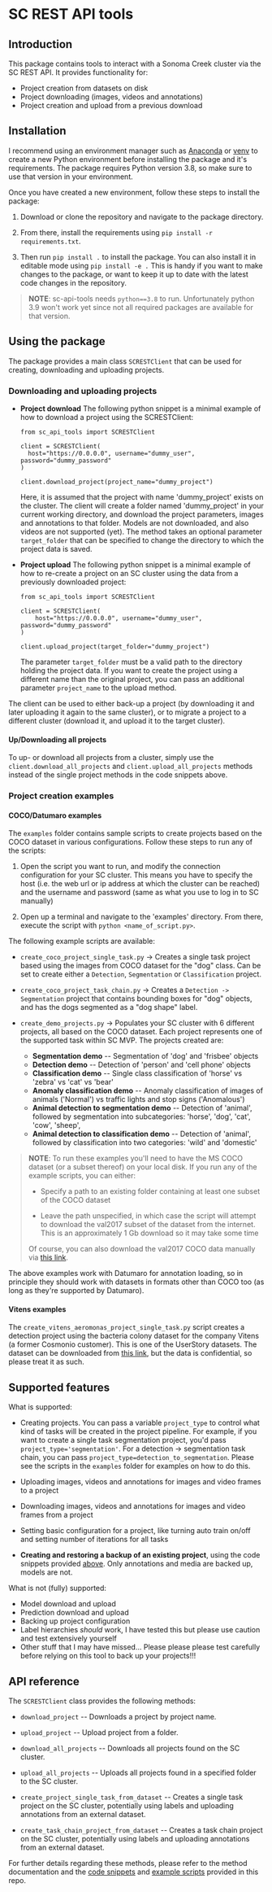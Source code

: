 # SC REST API tools 
## Introduction
This package contains tools to interact with a Sonoma Creek cluster via 
the SC REST API. It provides functionality for:
- Project creation from datasets on disk
- Project downloading (images, videos and annotations)
- Project creation and upload from a previous download

## Installation
I recommend using an environment manager such as 
[Anaconda](https://www.anaconda.com/products/individual) or 
[venv](https://docs.python.org/3/library/venv.html) to create a new 
Python environment before installing the package and it's requirements. The package 
requires Python version 3.8, so make sure to use that version in your environment. 

Once you have created a new environment, follow these steps to install the package:

1. Download or clone the repository and navigate to the package directory. 

2. From there, install the requirements using 
`pip install -r requirements.txt`. 
   
3. Then run `pip install .` to install the package. 
You can also install it in editable mode using `pip install -e .` This is handy if
you want to make changes to the package, or want to keep it up to date with the 
latest code changes in the repository. 

> **NOTE**: sc-api-tools needs `python==3.8` to run. Unfortunately python 3.9 won't 
> work yet since not all required packages are available for that version.

## Using the package
The package provides a main class `SCRESTClient` that can be used for creating, downloading and
uploading projects. 
### Downloading and uploading projects
- **Project download** The following python snippet is a minimal example of how to 
  download a project using the SCRESTClient:

    ```
    from sc_api_tools import SCRESTClient
    
    client = SCRESTClient(
      host="https://0.0.0.0", username="dummy_user", password="dummy_password"
    )
    
    client.download_project(project_name="dummy_project")
    ```
  Here, it is assumed that the project with name 'dummy_project' exists on the cluster. 
  The client will create a folder named 'dummy_project' in your current working 
  directory, and download the project parameters, images and annotations to that folder. 
  Models are not downloaded, and also videos are not supported (yet). The method takes 
  an optional parameter `target_folder` that can be specified to change the 
  directory to which the project data is saved.


- **Project upload** The following python snippet is a minimal example of how to 
  re-create a project on an SC cluster using the data from a previously downloaded 
  project:
    ```
    from sc_api_tools import SCRESTClient
    
    client = SCRESTClient(
        host="https://0.0.0.0", username="dummy_user", password="dummy_password"
    )
    
    client.upload_project(target_folder="dummy_project")
    ```
  The parameter `target_folder` must be a valid path to the directory holding the 
  project data. If you want to create the project using a different name than the 
  original project, you can pass an additional parameter `project_name` to the upload 
  method.

The client can be used to either back-up a project (by downloading it and later 
uploading it again to the same cluster), or to migrate a project to a different cluster 
(download it, and upload it to the target cluster).

#### Up/Downloading all projects
To up- or download all projects from a cluster, simply use the 
`client.download_all_projects` and `client.upload_all_projects` methods instead of 
the single project methods in the code snippets above.

### Project creation examples
#### COCO/Datumaro examples
The `examples` folder contains sample scripts to create projects based on the 
COCO dataset in various configurations. Follow these steps to run any of the scripts:


1. Open the script you want to run, and modify the connection configuration for your 
   SC cluster. This means you have to specify the host (i.e. the web url or ip address 
   at which the cluster can be reached) and the username and password (same as what 
   you use to log in to SC manually)
   
2. Open up a terminal and navigate to the 'examples' directory. From there, execute 
   the script with `python <name_of_script.py>`.

The following example scripts are available:

- `create_coco_project_single_task.py` -> Creates a single task project based using 
  the images from COCO dataset for the "dog" class. Can be set to create either a
  `Detection`, `Segmentation` or `Classification` project.
  

- `create_coco_project_task_chain.py` -> Creates a `Detection -> Segmentation` project that 
  contains bounding boxes for "dog" objects, and has the dogs segmented as a "dog shape"
  label.
  

- `create_demo_projects.py` -> Populates your SC cluster with 6 different projects, 
  all based on the COCO dataset. Each project represents one of the supported task 
  within SC MVP. The projects created are:
  
  - **Segmentation demo** -- Segmentation of 'dog' and 'frisbee' objects
  - **Detection demo** -- Detection of 'person' and 'cell phone' objects
  - **Classification demo** -- Single class classification of 'horse' vs 'zebra' 
    vs 'cat' vs 'bear'
  - **Anomaly classification demo** -- Anomaly classification of images of animals 
    ('Normal') vs traffic lights and stop signs ('Anomalous')
  - **Animal detection to segmentation demo** -- Detection of 'animal', followed by 
    segmentation into subcategories: 'horse', 'dog', 'cat', 'cow', 'sheep', 
  - **Animal detection to classification demo** -- Detection of 'animal', followed by 
    classification into two categories: 'wild' and 'domestic'
  
> **NOTE**: To run these examples you'll need to have the MS COCO dataset (or a subset thereof) on
> your local disk. If you run any of the example scripts, you can either: 
>   
>    - Specify a path to an existing folder containing at least one subset of the 
>      COCO dataset
>   
>    - Leave the path unspecified, in which case the script will attempt to download 
>      the val2017 subset of the dataset from the internet. This is an approximately
>      1 Gb download so it may take some time
> 
>
> Of course, you can also download the val2017 COCO data manually via
> [this link](http://images.cocodataset.org/zips/val2017.zip).

The above examples work with Datumaro for annotation loading, so in principle they 
should work with datasets in formats other than COCO too (as long as they're supported 
by Datumaro).

#### Vitens examples
The `create_vitens_aeromonas_project_single_task.py` script creates a detection project
using the bacteria colony dataset for the company Vitens (a former Cosmonio customer). 
This is one of the UserStory datasets. The dataset can be downloaded from 
[this link](https://intel.sharepoint.com/:u:/r/sites/user-story-dataset-sharing/Shared%20Documents/User%20Stories%20Datasets/Detection/Vitens%20Bacteria%20Counting/Vitens%20Aeromonas.zip?csf=1&web=1&e=wFXEle),
but the data is confidential, so please treat it as such.

## Supported features
What is supported:
- Creating projects. You can pass a variable `project_type` to control what kind of 
  tasks will be created in the project pipeline. For example, if you want to create a 
  single task segmentation project, you'd pass `project_type='segmentation'`. For a 
  detection -> segmentation task chain, you can pass 
  `project_type=detection_to_segmentation`. Please see the scripts in the `examples` 
  folder for examples on how to do this.
  
- Uploading images, videos and annotations for images and video frames to a project
  
- Downloading images, videos and annotations for images and video frames from a project
  
- Setting basic configuration for a project, like turning auto train on/off and 
  setting number of iterations for all tasks
  
- **Creating and restoring a backup of an existing project**, using the code 
  snippets provided [above](#downloading-and-uploading-projects). Only 
  annotations and media are backed up, models are not.
  
What is not (fully) supported:
- Model download and upload
- Prediction download and upload
- Backing up project configuration
- Label hierarchies *should* work, I have tested this but please use caution 
  and test extensively yourself
- Other stuff that I may have missed... Please please please test carefully before 
  relying on this tool to back up your projects!!!
  
## API reference
The `SCRESTClient` class provides the following methods:

- `download_project` -- Downloads a project by project name.
  
- `upload_project` -- Upload project from a folder.
  
- `download_all_projects` -- Downloads all projects found on the SC cluster.
  
- `upload_all_projects` -- Uploads all projects found in a specified folder to the SC 
  cluster.
  
- `create_project_single_task_from_dataset` -- Creates a single task project on the SC 
  cluster, potentially using labels and uploading annotations from an external dataset.
  
- `create_task_chain_project_from_dataset` -- Creates a task chain project on the SC 
  cluster, potentially using labels and uploading annotations from an external dataset.
  
For further details regarding these methods, please refer to the method documentation 
and the [code snippets](#downloading-and-uploading-projects) and 
[example scripts](#project-creation-examples) provided in this repo.